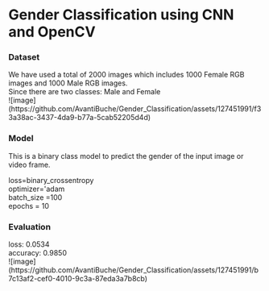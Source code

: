 # Gender Classification using CNN and OpenCV

### Dataset
<div>We have used a total of 2000 images which includes 1000 Female RGB images and 1000 Male RGB images.</div>
<div>Since there are two classes: Male and Female</div>
![image](https://github.com/AvantiBuche/Gender_Classification/assets/127451991/f33a38ac-3437-4da9-b77a-5cab52205d4d)

### Model
This is a binary class model to predict the gender of the input image or video frame.
<div>loss=binary_crossentropy</div>
<div>optimizer='adam</div>
<div>batch_size =100</div>
<div>epochs = 10</div>

### Evaluation
<div>loss: 0.0534</div>
<div>accuracy: 0.9850</div>
![image](https://github.com/AvantiBuche/Gender_Classification/assets/127451991/b7c13af2-cef0-4010-9c3a-87eda3a7b8cb)




